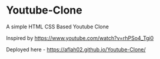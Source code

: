 # Youtube-Clone

A simple HTML CSS Based Youtube Clone 

Inspired by https://www.youtube.com/watch?v=rhPSo4_Tgi0

Deployed here - https://aflah02.github.io/Youtube-Clone/
